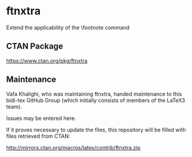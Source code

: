 # ftnxtra
Extend the applicability of the \footnote command

## CTAN Package
 https://www.ctan.org/pkg/ftnxtra



## Maintenance
Vafa Khalighi, who was maintaining ftnxtra, handed maintenance to this bidi-tex
GitHub Group (which initially consists of members of the LaTeX3 team).

Issues may be entered here.

If it proves necessary to update the files, this repository will
be filled with files retrieved from CTAN:

http://mirrors.ctan.org/macros/latex/contrib/ftnxtra.zip


